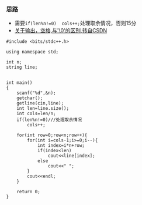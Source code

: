 
### 思路
* 需要```if(len%n!=0)  cols++;```处理取余情况，否则15分
* [关于输出，空格,与'\0'的区别,转自CSDN](https://blog.csdn.net/C_time/article/details/88592804)


```
#include <bits/stdc++.h>

using namespace std;

int n;
string line;


int main()
{
    scanf("%d",&n);
    getchar();
    getline(cin,line);
    int len=line.size();
    int cols=len/n;
    if(len%n!=0)///处理取余情况
        cols++;

    for(int row=0;row<n;row++){
        for(int i=cols-1;i>=0;i--){
            int index=i*n+row;
            if(index<len)
                cout<<line[index];
            else
                cout<<" ";
        }
        cout<<endl;
    }

    return 0;
}

```
